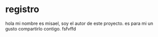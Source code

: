 # registro

hola mi nombre es misael, soy el autor de este proyecto. es para mi un gusto compartirlo contigo. fsfvffd

